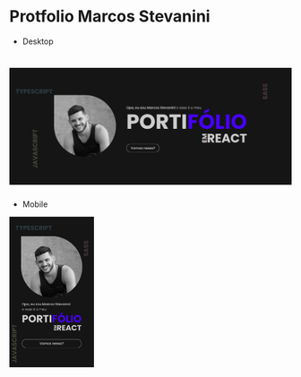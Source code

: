 # Protfolio Marcos Stevanini

- Desktop

# <img alt="Desktop" src="./src/img/desktop.png">

- Mobile

<img alt="Mobile" width="30%" src="./src/img/mobile.png">
